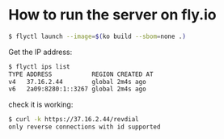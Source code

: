 # How to run the server on fly.io


```sh
$ flyctl launch --image=$(ko build --sbom=none .)
```

Get the IP address:

```sh
$ flyctl ips list
TYPE ADDRESS           REGION CREATED AT 
v4   37.16.2.44        global 2m4s ago   
v6   2a09:8280:1::3267 global 2m4s ago   
```

check it is working:

```sh
$ curl -k https://37.16.2.44/revdial
only reverse connections with id supported

```



